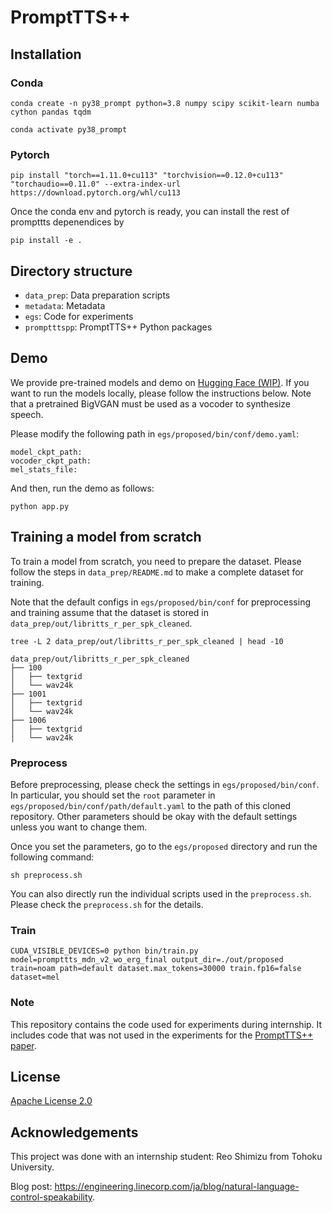 # PromptTTS++

## Installation

### Conda

```
conda create -n py38_prompt python=3.8 numpy scipy scikit-learn numba cython pandas tqdm
```

```
conda activate py38_prompt
```

### Pytorch

```
pip install "torch==1.11.0+cu113" "torchvision==0.12.0+cu113" "torchaudio==0.11.0" --extra-index-url https://download.pytorch.org/whl/cu113
```

Once the conda env and pytorch is ready, you can install the rest of prompttts depenendices by

```
pip install -e .
```

## Directory structure

- `data_prep`: Data preparation scripts
- `metadata`: Metadata
- `egs`: Code for experiments
- `promptttspp`: PromptTTS++ Python packages

## Demo

We provide pre-trained models and demo on [Hugging Face (WIP)](). If you want to run the models locally, please follow the instructions below.
Note that a pretrained BigVGAN must be used as a vocoder to synthesize speech.

Please modify the following path in `egs/proposed/bin/conf/demo.yaml`:
```
model_ckpt_path:
vocoder_ckpt_path:
mel_stats_file:
```

And then, run the demo as follows:
```
python app.py
```

## Training a model from scratch

To train a model from scratch, you need to prepare the dataset. Please follow the steps in `data_prep/README.md` to make a complete dataset for training.

Note that the default configs in `egs/proposed/bin/conf` for preprocessing and training assume that the dataset is stored in `data_prep/out/libritts_r_per_spk_cleaned`.

```
tree -L 2 data_prep/out/libritts_r_per_spk_cleaned | head -10
```

```
data_prep/out/libritts_r_per_spk_cleaned
├── 100
│   ├── textgrid
│   └── wav24k
├── 1001
│   ├── textgrid
│   └── wav24k
├── 1006
│   ├── textgrid
│   └── wav24k
```

### Preprocess

Before preprocessing, please check the settings in `egs/proposed/bin/conf`. In particular, you should set the `root` parameter in `egs/proposed/bin/conf/path/default.yaml` to the path of this cloned repository.
Other parameters should be okay with the default settings unless you want to change them.

Once you set the parameters, go to the `egs/proposed` directory and run the following command:

```
sh preprocess.sh
```

You can also directly run the individual scripts used in the `preprocess.sh`. Please check the `preprocess.sh` for the details.


### Train
```
CUDA_VISIBLE_DEVICES=0 python bin/train.py model=prompttts_mdn_v2_wo_erg_final output_dir=./out/proposed train=noam path=default dataset.max_tokens=30000 train.fp16=false dataset=mel
```
### Note
This repository contains the code used for experiments during internship. It includes code that was not used in the experiments for the [PromptTTS++ paper](https://arxiv.org/abs/2309.08140).

## License
[Apache License 2.0](LICENSE)

## Acknowledgements

This project was done with an internship student: Reo Shimizu from Tohoku University.

Blog post: https://engineering.linecorp.com/ja/blog/natural-language-control-speakability.
